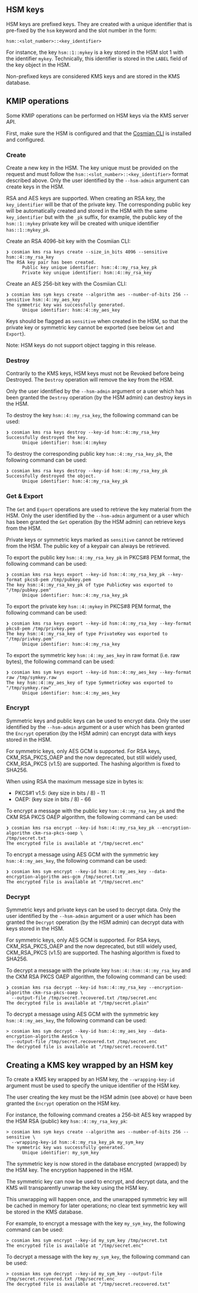 ## HSM keys

HSM keys are prefixed keys. They are created with a unique identifier that is pre-fixed by the `hsm` keyword and the
slot
number in the form:

```shell
hsm::<slot_number>::<key_identifier>
```

For instance, the key `hsm::1::mykey` is a key stored in the HSM slot 1 with the identifier `mykey`. Technically, this
identifier is stored in the `LABEL` field of the key object in the HSM.

Non-prefixed keys are considered KMS keys and are stored in the KMS database.

## KMIP operations

Some KMIP operations can be performed on HSM keys via the KMS server API.

First, make sure the HSM is configured and that the [Cosmian CLI](https://package.cosmian.com/cli/) is installed and
configured.

### Create

Create a new key in the HSM. The key unique must be provided on the request and must follow the
`hsm::<slot_number>::<key_identifier>` format described above.
Only the user identified by the `--hsm-admin` argument can create keys in the HSM.

RSA and AES keys are supported.
When creating an RSA key, the `key_identifier` will be that of the private key. The corresponding public key will be
automatically created and stored in the HSM with the same `key_identifier` but with the `_pk` suffix, for example, the
public key of the `hsm::1::mykey` private key will be created with unique identifier `has::1::mykey_pk`.

Create an RSA 4096-bit key with the Cosmiian CLI:

```shell
❯ cosmian kms rsa keys create --size_in_bits 4096 --sensitive hsm::4::my_rsa_key
The RSA key pair has been created.
      Public key unique identifier: hsm::4::my_rsa_key_pk
      Private key unique identifier: hsm::4::my_rsa_key
```

Create an AES 256-bit key with the Cosmiian CLI:

```shell
❯ cosmian kms sym keys create --algorithm aes --number-of-bits 256 --sensitive hsm::4::my_aes_key
The symmetric key was successfully generated.
	  Unique identifier: hsm::4::my_aes_key
```

Keys should be flagged as `sensitive` when created in the HSM, so that the private key or symmetric key cannot be
exported (see below `Get` and `Export`).

Note: HSM keys do not support object tagging in this release.

### Destroy

Contrarily to the KMS keys, HSM keys must not be Revoked before being Destroyed. The `Destroy` operation will remove the
key from the HSM.

Only the user identified by the `--hsm-admin` argument or a user which has been granted the `Destroy` operation (by the
HSM admin) can destroy keys in the HSM.

To destroy the key `hsm::4::my_rsa_key`, the following command can be used:

```shell
❯ cosmian kms rsa keys destroy --key-id hsm::4::my_rsa_key
Successfully destroyed the key.
      Unique identifier: hsm::4::mykey
```

To destroy the corresponding public key `hsm::4::my_rsa_key_pk`, the following command can be used:

```shell
❯ cosmian kms rsa keys destroy --key-id hsm::4::my_rsa_key_pk
Successfully destroyed the object.
	  Unique identifier: hsm::4::my_rsa_key_pk
```

### Get & Export

The `Get` and `Export` operations are used to retrieve the key material from the HSM.
Only the user identified by the `--hsm-admin` argument or a user which has been granted the `Get` operation (by the HSM
admin) can retrieve keys from the HSM.

Private keys or symmetric keys marked as `sensitive` cannot be retrieved from the HSM. The public key of a keypair can
always be retrieved.

To export the public key `hsm::4::my_rsa_key_pk` in PKCS#8 PEM format, the following command can be used:

```shell
❯ cosmian kms rsa keys export --key-id hsm::4::my_rsa_key_pk --key-format pkcs8-pem /tmp/pubkey.pem
The key hsm::4::my_rsa_key_pk of type PublicKey was exported to "/tmp/pubkey.pem"
	  Unique identifier: hsm::4::my_rsa_key_pk
```

To export the private key `hsm::4::mykey` in PKCS#8 PEM format, the following command can be used:

```shell
❯ cosmian kms rsa keys export --key-id hsm::4::my_rsa_key --key-format pkcs8-pem /tmp/privkey.pem
The key hsm::4::my_rsa_key of type PrivateKey was exported to "/tmp/privkey.pem"
	  Unique identifier: hsm::4::my_rsa_key
```

To export the symmetric key `hsm::4::my_aes_key` in raw format (i.e. raw bytes),
the following command can be used:

```shell
❯ cosmian kms sym keys export --key-id hsm::4::my_aes_key --key-format raw /tmp/symkey.raw
The key hsm::4::my_aes_key of type SymmetricKey was exported to "/tmp/symkey.raw"
	  Unique identifier: hsm::4::my_aes_key
```

### Encrypt

Symmetric keys and public keys can be used to encrypt data. Only the user identified by the `--hsm-admin` argument or a
user which has been granted the `Encrypt` operation (by the HSM admin) can encrypt data with keys stored in the HSM.

For symmetric keys, only AES GCM is supported. For RSA keys, CKM_RSA_PKCS_OAEP and the now deprecated, but still widely
used, CKM_RSA_PKCS (v1.5) are supported. The hashing algorithm is fixed to SHA256.

When using RSA the maximum message size in bytes is:

- PKCS#1 v1.5: (key size in bits / 8) - 11
- OAEP: (key size in bits / 8) - 66

To encrypt a message with the public key `hsm::4::my_rsa_key_pk` and the CKM RSA PKCS OAEP algorithm,
the following command can be used:

```shell
❯ cosmian kms rsa encrypt --key-id hsm::4::my_rsa_key_pk --encryption-algorithm ckm-rsa-pkcs-oaep \
/tmp/secret.txt
The encrypted file is available at "/tmp/secret.enc"
```

To encrypt a message using AES GCM with the symmetric key `hsm::4::my_aes_key`, the following command can be used:

```shell
❯ cosmian kms sym encrypt --key-id hsm::4::my_aes_key --data-encryption-algorithm aes-gcm /tmp/secret.txt
The encrypted file is available at "/tmp/secret.enc"
```

### Decrypt

Symmetric keys and private keys can be used to decrypt data. Only the user identified by the `--hsm-admin` argument or a
user which has been granted the `Decrypt` operation (by the HSM admin) can decrypt data with keys stored in the HSM.

For symmetric keys, only AES GCM is supported. For RSA keys, CKM_RSA_PKCS_OAEP and the now deprecated, but still widely
used, CKM_RSA_PKCS (v1.5) are supported. The hashing algorithm is fixed to SHA256.

To decrypt a message with the private
key `hsm::4::hsm::4::my_rsa_key` and the CKM RSA PKCS OAEP algorithm, the following command can be used:

```shell
❯ cosmian kms rsa decrypt --key-id hsm::4::my_rsa_key --encryption-algorithm ckm-rsa-pkcs-oaep \
  --output-file /tmp/secret.recovered.txt /tmp/secret.enc
The decrypted file is available at "/tmp/secret.plain"
```

To decrypt a message using AES GCM with the symmetric key `hsm::4::my_aes_key`, the following command can be used:

```shell
> cosmian kms sym decrypt --key-id hsm::4::my_aes_key --data-encryption-algorithm AesGcm \
  --output-file /tmp/secret.recovered.txt /tmp/secret.enc 
The decrypted file is available at "/tmp/secret.recoverd.txt"
```

## Creating a KMS key wrapped by an HSM key

To create a KMS key wrapped by an HSM key, the `--wrapping-key-id` argument must be used to specify the unique
identifier of the HSM key.

The user creating the key must be the HSM admin (see above) or have been granted the `Encrypt` operation on the HSM key.

For instance, the following command creates a 256-bit AES key wrapped by the HSM RSA (public) key
`hsm::4::my_rsa_key_pk`:

```shell
> cosmian kms sym keys create --algorithm aes --number-of-bits 256 --sensitive \
  --wrapping-key-id hsm::4::my_rsa_key_pk my_sym_key
The symmetric key was successfully generated.
      Unique identifier: my_sym_key
```

The symmetric key is now stored in the database encrypted (wrapped) by the HSM key. The encryption happened in the HSM.

The symmetric key can now be used to encrypt, and decrypt data, and the KMS will transparently unwrap the key using the
HSM key.

This unwrapping will happen once, and the unwrapped symmetric key will be cached in memory for later operations; no
clear text symmetric key will be stored in the KMS database.

For example, to encrypt a message with the key `my_sym_key`, the following command can be used:

```shell
> cosmian kms sym encrypt --key-id my_sym_key /tmp/secret.txt
The encrypted file is available at "/tmp/secret.enc"
```

To decrypt a message with the key `my_sym_key`, the following command can be used:

```shell
> cosmian kms sym decrypt --key-id my_sym_key --output-file /tmp/secret.recovered.txt /tmp/secret.enc
The decrypted file is available at "/tmp/secret.recovered.txt"
```
